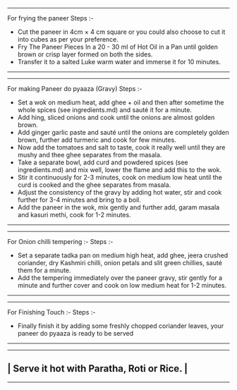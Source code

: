 _______________________________________________________________________________________________________________________
For frying the paneer
Steps :-

* Cut the paneer in 4cm × 4 cm square or you could also choose to cut it into cubes as per your preference.
* Fry The Paneer Pieces In a 20 - 30 ml of Hot Oil in a Pan until golden brown or crisp layer formed on both the sides.
* Transfer it to a salted Luke warm water and immerse it for 10 minutes.
_______________________________________________________________________________________________________________________

___________________________________________________________________________________________________________________________________
For making Paneer do pyaaza (Gravy)
Steps :-

* Set a wok on medium heat, add ghee + oil and then after sometime the whole spices (see ingredients.md) and sauté it for a minute.
* Add hing, sliced onions and cook until the onions are almost golden brown.
* Add ginger garlic paste and sauté until the onions are completely golden brown, further add turmeric and cook for few minutes.
* Now add the tomatoes and salt to taste, cook it really well until they are mushy and thee ghee separates from the masala.
* Take a separate bowl, add curd and powdered spices (see ingredients.md) and mix well, lower the flame and add this to the wok.
* Stir it continuously for 2-3 minutes, cook on medium low heat until the curd is cooked and the ghee separates from masala.
* Adjust the consistency of the gravy by adding hot water, stir and cook further for 3-4 minutes and bring to a boil.
* Add the paneer in the wok, mix gently and further add, garam masala and kasuri methi, cook for 1-2 minutes.
___________________________________________________________________________________________________________________________________

______________________________________________________________________________________________________________________________________________________________________
For Onion chilli tempering :-
Steps :-

* Set a separate tadka pan on medium high heat, add ghee, jeera crushed coriander, dry Kashmiri chilli, onion petals and slit green chillies, sauté them for a minute.
* Add the tempering immediately over the paneer gravy, stir gently for a minute and further cover and cook on low medium heat for 1-2 minutes.
______________________________________________________________________________________________________________________________________________________________________

________________________________________________________________________________________________________________
For Finishing Touch :-
Steps :-

* Finally finish it by adding some freshly chopped coriander leaves, your paneer do pyaaza is ready to be served
________________________________________________________________________________________________________________

--------------------------------------------
| Serve it hot with Paratha, Roti or Rice. |
-------------------------------------------- 
_________________________________________________________________________________________________________________